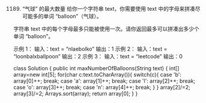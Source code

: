 1189. “气球” 的最大数量
给你一个字符串 text，你需要使用 text 中的字母来拼凑尽可能多的单词 “balloon”（气球）。

字符串 text 中的每个字母最多只能被使用一次。请你返回最多可以拼凑出多少个单词 “balloon”。

示例 1：
输入：text = “nlaebolko”
输出：1
示例 2：
输入：text = “loonbalxballpoon”
输出：2
示例 3：
输入：text = “leetcode”
输出：0

class Solution {
    public int maxNumberOfBalloons(String text) {
        int[] array=new int[5];
        for(char c:text.toCharArray()){
            switch(c){
                case 'b': array[0]++;
                break;
                case 'a': array[1]++;
                break;
                case 'l': array[2]++;
                break;
                case 'o': array[3]++;
                break;
                case 'n': array[4]++;
                break;
            }
        }
        array[2]/=2;
        array[3]/=2;
        Arrays.sort(array);
        return array[0];
    }
}

